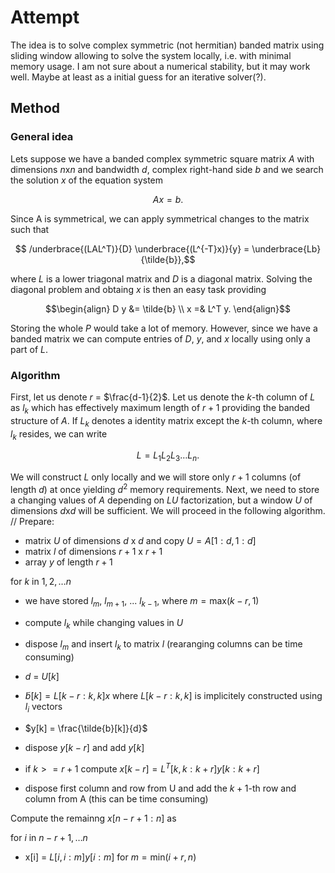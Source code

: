 # Attempt

The idea is to solve complex symmetric (not hermitian) banded matrix using sliding window allowing to solve the system locally, i.e. with minimal memory usage. I am not sure about a numerical stability, but it may work well. Maybe at least as a initial guess for an iterative solver(?).

## Method

### General idea
Lets suppose we have a banded complex symmetric square matrix $A$ with dimensions $n$x$n$ and bandwidth $d$, complex right-hand side $b$ and we search the solution $x$ of the equation system

```math
Ax = b.
```

Since A is symmetrical, we can apply symmetrical changes to the matrix such that 
```math

/underbrace{(LAL^T)}{D} \underbrace{(L^{-T}x)}{y} = \underbrace{Lb}{\tilde{b}},
```

where $L$ is a lower triagonal matrix and $D$ is a diagonal matrix. Solving the diagonal problem and obtaing $x$ is then an easy task providing
```math
\begin{align}
D y &= \tilde{b}
\\
x =& L^T y.
\end{align}
```

Storing the whole $P$ would take a lot of memory. However, since we have a banded matrix we can compute entries of $D$, $y$, and $x$ locally using only a part of $L$. 

### Algorithm
First, let us denote $r$ = $\frac{d-1}{2}$. Let us denote the $k$-th column of $L$ as $l_k$ which has effectively maximum length of $r+1$ providing the banded structure of $A$. If $L_k$ denotes a identity matrix except the $k$-th column, where $l_k$ resides, we can write
```math
L = L_1 L_2 L_3 \dots L_n.
```
We will construct $L$ only locally and we will store only $r+1$ columns (of length $d$) at once yielding $d^2$ memory requirements. Next, we need to store a changing values of $A$ depending on $LU$ factorization, but a window $U$ of dimensions $d$x$d$ will be sufficient. We will proceed in the following algorithm.
//
Prepare:

- matrix $U$ of dimensions $d$ x $d$ and copy $U = A[1:d, 1:d]$
- matrix $l$ of dimensions $r+1$ x $r+1$
- array $y$ of length $r + 1$

for $k$ in $1, 2, \dots n$

- we have stored $l_{m}$, $l_{m+1}$, ... $l_{k-1}$, where $m = \text{max}(k-r, 1)$
- compute $l_k$ while changing values in $U$
- dispose $l_m$ and insert $l_k$ to matrix $l$ (rearanging columns can be time consuming)

- $d$ = $U[k]$

- $\tilde{b}[k] = L[k-r : k, k] x$ where $L[k-r : k, k]$ is implicitely constructed using $l_i$ vectors
- $y[k] = \frac{\tilde{b}[k]}{d}$
- dispose $y[k-r]$ and add $y[k]$

- if $k >= r+1$ compute $x[k - r] = L^T[k, k : k + r] y[k:k +r]$

- dispose first column and row from U and add the $k+1$-th row and column from A (this can be time consuming)

Compute the remainng $x[n-r+1 : n]$ as

for $i$ in $n-r+1, \dots n$

- x[i] = $L[i, i : m] y[i : m]$ for $m = \text{min}(i +r, n)$
